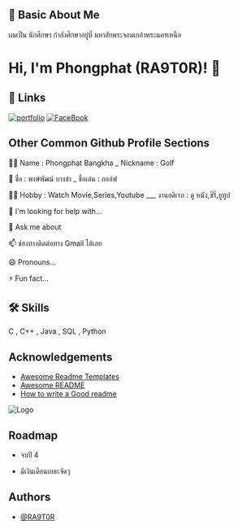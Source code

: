 
## 🚀 Basic About Me
ผมเป็น นักศึกษา กำลังศึกษาอยู่ที่ มหาลัยพระจอมเกล้าพระนครเหนือ


# Hi, I'm Phongphat (RA9T0R)! 👋


## 🔗 Links
[![portfolio](https://img.shields.io/badge/my_portfolio-000?style=for-the-badge&logo=ko-fi&logoColor=white)]()
[![FaceBook](https://img.shields.io/badge/Facebook-1877F2?style=for-the-badge&logo=facebook&logoColor=white)](https://www.facebook.com/RA9T0R)



## Other Common Github Profile Sections
👩‍💻 Name : Phongphat Bangkha _ Nickname : Golf

🧠 ชื่อ : พงษ์พัฒน์ บางข่า _ ชื่อเล่น : กอล์ฟ

👯‍♀️ Hobby : Watch Movie,Series,Youtube ___ งานอดิเรก : ดู หนัง,ซีรี่,ยูทูป

🤔 I'm looking for help with...

💬 Ask me about

📫 ช่องทางติดต่อทาง Gmail ได้เลย

😄 Pronouns...

⚡️ Fun fact...


## 🛠 Skills
C , C++ , Java , SQL , Python


## Acknowledgements

 - [Awesome Readme Templates](https://awesomeopensource.com/project/elangosundar/awesome-README-templates)
 - [Awesome README](https://github.com/matiassingers/awesome-readme)
 - [How to write a Good readme](https://bulldogjob.com/news/449-how-to-write-a-good-readme-for-your-github-project)


![Logo](https://images.pexels.com/photos/1421903/pexels-photo-1421903.jpeg?auto=compress&cs=tinysrgb&w=1260&h=750&dpr=1)


## Roadmap

- จบปี 4

- มีเงินเดือนเยอะจัดๆ


## Authors

- [@RA9T0R](https://github.com/RA9T0R)

